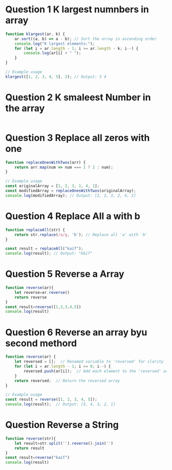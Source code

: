 # Question 1 K largest numnbers in array 
```jsx
function klargest(ar, k) {
    ar.sort((a, b) => a - b); // Sort the array in ascending order
    console.log("K largest elements:");
    for (let i = ar.length - 1; i >= ar.length - k; i--) {
        console.log(ar[i] + " ");
    }
}

// Example usage
klargest([1, 2, 3, 4, 5], 2); // Output: 5 4

```
# Question 2 K smaleest Number in the array 
```jsx


```
# Question 3 Replace all zeros with one 
```jsx
function replaceOnesWithTwos(arr) {
    return arr.map(num => num === 1 ? 2 : num);
}

// Example usage
const originalArray = [1, 2, 3, 1, 4, 1];
const modifiedArray = replaceOnesWithTwos(originalArray);
console.log(modifiedArray); // Output: [2, 2, 3, 2, 4, 2]


```
# Question 4 Replace All a with b 
```jsx
function replaceAll(str) {
    return str.replace(/a/g, 'b'); // Replace all 'a' with 'b'
}

const result = replaceAll("kaif");
console.log(result); // Output: "kbif"

```
# Question 5 Reverse a Array 
```jsx
function reverse(ar){
    let reverse=ar.reverse()
    return reverse
}
const result=reverse([1,2,3,4,5])
console.log(result)
```
# Question 6 Reverse an array byu second methord 
```jsx
function reverse(ar) {
    let reversed = [];  // Renamed variable to 'reversed' for clarity
    for (let i = ar.length - 1; i >= 0; i--) {
        reversed.push(ar[i]);  // Add each element to the 'reversed' array
    }
    return reversed;  // Return the reversed array
}

// Example usage
const result = reverse([1, 2, 3, 4, 5]);
console.log(result);  // Output: [5, 4, 3, 2, 1]

```
# Question Reverse a String 
```jsx
function reverse(str){
    let result=str.split('').reverse().join('')
    return result
}
const result=reverse("kaif")
console.log(result)

```

